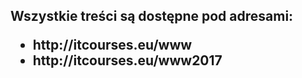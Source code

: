 <h2> Wszystkie treści są dostępne pod adresami:
<ul>
<li> http://itcourses.eu/www </li>
<li>http://itcourses.eu/www2017</li>
</ul>
